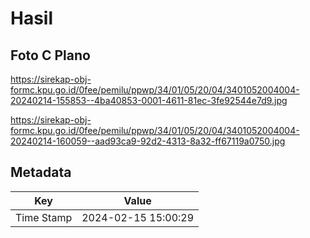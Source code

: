 # Hasil

## Foto C Plano

https://sirekap-obj-formc.kpu.go.id/0fee/pemilu/ppwp/34/01/05/20/04/3401052004004-20240214-155853--4ba40853-0001-4611-81ec-3fe92544e7d9.jpg

https://sirekap-obj-formc.kpu.go.id/0fee/pemilu/ppwp/34/01/05/20/04/3401052004004-20240214-160059--aad93ca9-92d2-4313-8a32-ff67119a0750.jpg


## Metadata

| Key        | Value               |
| ---------- | ------------------- |
| Time Stamp | 2024-02-15 15:00:29 |



